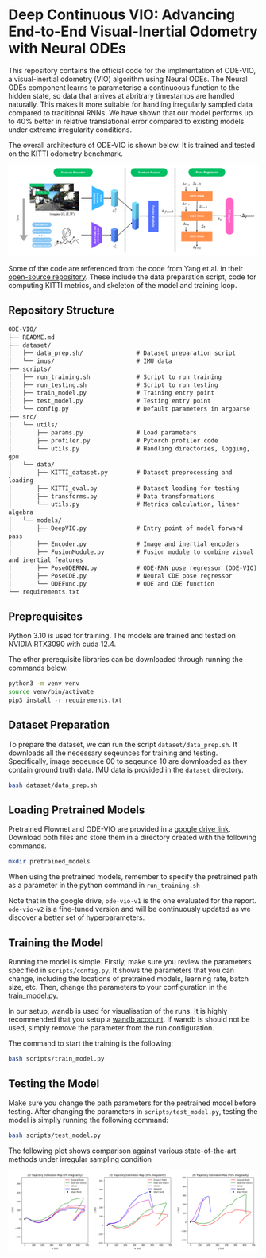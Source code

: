 # Deep Continuous VIO: Advancing End-to-End Visual-Inertial Odometry with Neural ODEs


This repository contains the official code for the implmentation of ODE-VIO, a visual-inertial odometry (VIO) algorithm using Neural ODEs. The Neural ODEs component learns to parameterise a continuoous function to the hidden state, so data that arrives at abritrary timestamps are handled naturally. This makes it more suitable for handling irregularly sampled data compared to traditional RNNs. We have shown that our model performs up to 40% better in relative translational error compared to existing models under extreme irregularity conditions. 

The overall architecture of ODE-VIO is shown below. It is trained and tested on the KITTI odometry benchmark. 

<img src="figures/ode-vio.png" alt="Overview of ODE-VIO architecture" width="800"/> 

Some of the code are referenced from the code from Yang et al. in their [open-source repository](https://github.com/mingyuyng/Visual-Selective-VIO/tree/main). These include the data preparation script, code for computing KITTI metrics, and skeleton of the model and training loop. 

## Repository Structure

```
ODE-VIO/
├── README.md
├── dataset/
│   ├── data_prep.sh/               # Dataset preparation script
│   └── imus/                       # IMU data
├── scripts/
│   ├── run_training.sh             # Script to run training
│   ├── run_testing.sh              # Script to run testing
│   ├── train_model.py              # Training entry point
│   ├── test_model.py               # Testing entry point
│   └── config.py                   # Default parameters in argparse
├── src/
│   └── utils/
│       ├── params.py               # Load parameters
│       ├── profiler.py             # Pytorch profiler code
│       └── utils.py                # Handling directories, logging, gpu
│   └── data/
│       ├── KITTI_dataset.py        # Dataset preprocessing and loading
│       ├── KITTI_eval.py           # Dataset loading for testing 
│       ├── transforms.py           # Data transformations 
│       └── utils.py                # Metrics calculation, linear algebra
│   └── models/
│       ├── DeepVIO.py              # Entry point of model forward pass
│       ├── Encoder.py              # Image and inertial encoders
│       ├── FusionModule.py         # Fusion module to combine visual and inertial features
│       ├── PoseODERNN.py           # ODE-RNN pose regressor (ODE-VIO)
│       ├── PoseCDE.py              # Neural CDE pose regressor
│       └── ODEFunc.py              # ODE and CDE function
└── requirements.txt
```

## Preprequisites

Python 3.10 is used for training. The models are trained and tested on NVIDIA RTX3090 with cuda 12.4. 

The other prerequisite libraries can be downloaded through running the commands below.

```bash
python3 -m venv venv
source venv/bin/activate
pip3 install -r requirements.txt
```

## Dataset Preparation

To prepare the dataset, we can run the script `dataset/data_prep.sh`. It downloads all the necessary seqeunces for training and testing. Specifically, image seqeunce 00 to seqeunce 10 are downloaded as they contain ground truth data. IMU data is provided in the `dataset` directory. 


```bash
bash dataset/data_prep.sh
```

## Loading Pretrained Models

Pretrained Flownet and ODE-VIO are provided in a [google drive link](https://drive.google.com/drive/folders/1XGc1tCsitoZjuzjjWoqU3q3KRTLK7Do9?usp=sharing). Download both files and store them in a directory created with the following commands. 

```bash
mkdir pretrained_models
```

When using the pretrained models, remember to specify the pretrained path as a parameter in the python command in `run_training.sh`

Note that in the google drive, `ode-vio-v1` is the one evaluated for the report. `ode-vio-v2` is a fine-tuned version and will be continuously updated as we discover a better set of hyperparameters.

## Training the Model

Running the model is simple. Firstly, make sure you review the parameters specified in `scripts/config.py`. It shows the parameters that you can change, including the locations of pretrained models, learning rate, batch size, etc. Then, change the parameters to your configuration in the train_model.py.

In our setup, wandb is used for visualisation of the runs. It is highly recommended that you setup a [wandb account](https://wandb.ai/). If wandb is should not be used, simply remove the parameter from the run configuration.

The command to start the training is the following:
```bash
bash scripts/train_model.py
```

## Testing the Model

Make sure you change the path parameters for the pretrained model before testing.
After changing the parameters in `scripts/test_model.py`, testing the model is simplly running the following command:

```bash
bash scripts/test_model.py
```

The following plot shows comparison against various state-of-the-art methods under irregular sampling condition

<img src="figures/irregularity-comparison.png" alt="Overview of ODE-VIO architecture" width="800"/> 






